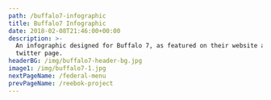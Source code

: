 ```yaml
---
path: /buffalo7-infographic
title: Buffalo7 Infographic
date: 2018-02-08T21:46:00+00:00
description: >-
  An infographic designed for Buffalo 7, as featured on their website and
  twitter page.
headerBG: /img/buffalo7-header-bg.jpg
image1: /img/buffalo7-1.jpg
nextPageName: /federal-menu
prevPageName: /reebok-project
---
```


